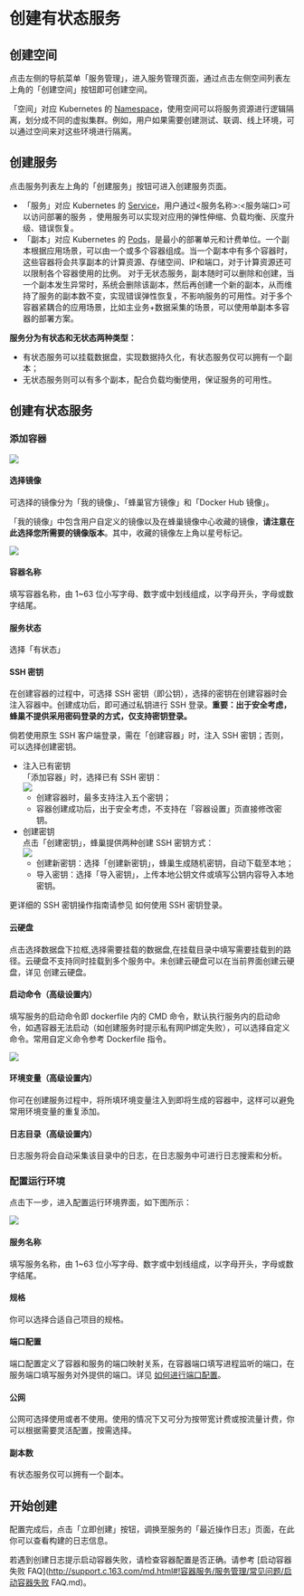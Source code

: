 # 创建有状态服务

## 创建空间

点击左侧的导航菜单「服务管理」，进入服务管理页面，通过点击左侧空间列表左上角的「创建空间」按钮即可创建空间。

「空间」对应 Kubernetes 的 [Namespace](http://kubernetes.io/docs/user-guide/namespaces/)，使用空间可以将服务资源进行逻辑隔离，划分成不同的虚拟集群。例如，用户如果需要创建测试、联调、线上环境，可以通过空间来对这些环境进行隔离。


## 创建服务

点击服务列表左上角的「创建服务」按钮可进入创建服务页面。

* 「服务」对应 Kubernetes 的 [Service](http://kubernetes.io/docs/user-guide/services/)，用户通过<服务名称>:<服务端口>可以访问部署的服务 ，使用服务可以实现对应用的弹性伸缩、负载均衡、灰度升级、错误恢复。
* 「副本」对应 Kubernetes 的 [Pods](http://kubernetes.io/docs/user-guide/pods/)，是最小的部署单元和计费单位。一个副本根据应用场景，可以由一个或多个容器组成。当一个副本中有多个容器时，这些容器将会共享副本的计算资源、存储空间、IP和端口，对于计算资源还可以限制各个容器使用的比例。 对于无状态服务，副本随时可以删除和创建，当一个副本发生异常时，系统会删除该副本，然后再创建一个新的副本，从而维持了服务的副本数不变，实现错误弹性恢复，不影响服务的可用性。对于多个容器紧耦合的应用场景，比如主业务+数据采集的场景，可以使用单副本多容器的部署方案。

**服务分为有状态和无状态两种类型：**

* 有状态服务可以挂载数据盘，实现数据持久化，有状态服务仅可以拥有一个副本；
* 无状态服务则可以有多个副本，配合负载均衡使用，保证服务的可用性。

## 创建有状态服务
### 添加容器
![](../image/创建服务-创建有状态服务-添加容器.png)

#### 选择镜像
可选择的镜像分为「我的镜像」、「蜂巢官方镜像」和「Docker Hub 镜像」。

「我的镜像」中包含用户自定义的镜像以及在蜂巢镜像中心收藏的镜像，**请注意在此选择您所需要的镜像版本**。其中，收藏的镜像左上角以星号标记。

![](../image/创建服务-选择镜像.png)

#### 容器名称
填写容器名称，由 1~63 位小写字母、数字或中划线组成，以字母开头，字母或数字结尾。

#### 服务状态
选择「有状态」

#### SSH 密钥
在创建容器的过程中，可选择 SSH 密钥（即公钥），选择的密钥在创建容器时会注入容器中。创建成功后，即可通过私钥进行 SSH 登录。**重要：出于安全考虑，蜂巢不提供采用密码登录的方式，仅支持密钥登录。**

倘若使用原生 SSH 客户端登录，需在「创建容器」时，注入 SSH 密钥；否则，可以选择创建密钥。

* 注入已有密钥<br>「添加容器」时，选择已有 SSH 密钥：<br>
![](../image/创建服务-创建有状态服务-注入已有密钥.png)
	* 创建容器时，最多支持注入五个密钥；
	* 容器创建成功后，出于安全考虑，不支持在「容器设置」页直接修改密钥。
* 创建密钥<br>点击「创建密钥」，蜂巢提供两种创建 SSH 密钥方式：<br>
![](../image/创建服务-创建有状态服务-创建密钥.png)
	* 创建新密钥：选择「创建新密钥」，蜂巢生成随机密钥，自动下载至本地；
	* 导入密钥：选择「导入密钥」，上传本地公钥文件或填写公钥内容导入本地密钥。

更详细的 SSH 密钥操作指南请参见 如何使用 SSH 密钥登录。

#### 云硬盘
点击选择数据盘下拉框,选择需要挂载的数据盘,在挂载目录中填写需要挂载到的路径。云硬盘不支持同时挂载到多个服务中。未创建云硬盘可以在当前界面创建云硬盘，详见 创建云硬盘。

#### 启动命令（高级设置内）
填写服务的启动命令即 dockerfile 内的 CMD 命令，默认执行服务内的启动命令，如遇容器无法启动（如创建服务时提示私有网IP绑定失败），可以选择自定义命令。常用自定义命令参考 Dockerfile 指令。

![](../image/创建服务-启动命令.png)

#### 环境变量（高级设置内）
你可在创建服务过程中，将所填环境变量注入到即将生成的容器中，这样可以避免常用环境变量的重复添加。

#### 日志目录（高级设置内） 
日志服务将会自动采集该目录中的日志，在日志服务中可进行日志搜索和分析。

### 配置运行环境
点击下一步，进入配置运行环境界面，如下图所示：

![](../image/创建服务-创建无状态服务-配置运行环境.png)

#### 服务名称
填写服务名称，由 1~63 位小写字母、数字或中划线组成，以字母开头，字母或数字结尾。

#### 规格
你可以选择合适自己项目的规格。

#### 端口配置
端口配置定义了容器和服务的端口映射关系，在容器端口填写进程监听的端口，在服务端口填写服务对外提供的端口。详见 [如何进行端口配置](http://support.c.163.com/md.html#!容器服务/服务管理/使用指南/配置端口.md)。

#### 公网
公网可选择使用或者不使用。使用的情况下又可分为按带宽计费或按流量计费，你可以根据需要灵活配置，按需选择。

#### 副本数
有状态服务仅可以拥有一个副本。

## 开始创建
配置完成后，点击「立即创建」按钮，调换至服务的「最近操作日志」页面，在此你可以查看构建的日志信息。

若遇到创建日志提示启动容器失败，请检查容器配置是否正确。请参考 [启动容器失败 FAQ](http://support.c.163.com/md.html#!容器服务/服务管理/常见问题/启动容器失败 FAQ.md)。